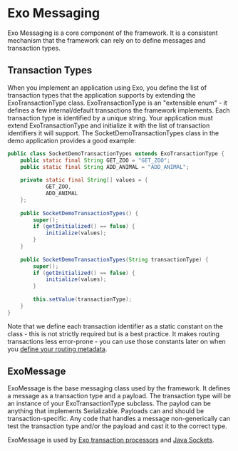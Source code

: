 Exo Messaging
=============

Exo Messaging is a core component of the framework.  It is a consistent mechanism that the framework can rely on to define messages and transaction types.  

## Transaction Types
When you implement an application using Exo, you define the list of transaction types that the application supports by extending the ExoTransactionType class.  ExoTransactionType is an "extensible enum" - it defines a few internal/default transactions the framework implements.  Each transaction type is identified by a unique string.  Your application must extend ExoTransactionType and initialize it with the list of transaction identifiers it will support.  The SocketDemoTransactionTypes class in the demo application provides a good example:

```java
public class SocketDemoTransactionTypes extends ExoTransactionType {
	public static final String GET_ZOO = "GET_ZOO";
	public static final String ADD_ANIMAL = "ADD_ANIMAL";
	
	private static final String[] values = {
			GET_ZOO,
			ADD_ANIMAL
	};
	
	public SocketDemoTransactionTypes() {
		super();
		if (getInitialized() == false) {
			initialize(values);
		}
	}
	
	public SocketDemoTransactionTypes(String transactionType) {
		super();
		if (getInitialized() == false) {
			initialize(values);
		}
		
		this.setValue(transactionType);
	}
}
```

Note that we define each transaction identifier as a static constant on the class - this is not strictly required but is a best practice.  It makes routing transactions less error-prone - you can use those constants later on when you [define your routing metadata](TransactionRouting.md).

## ExoMessage
ExoMessage is the base messaging class used by the framework.  It defines a message as a transaction type and a payload.  The transaction type will be an instance of your ExoTransactionType subclass.  The paylod can be anything that implements Serializable.  Payloads can and should be transaction-specific.  Any code that handles a message non-generically can test the transaction type and/or the payload and cast it to the correct type.

ExoMessage is used by [Exo transaction processors](TransactionRouting.md) and [Java Sockets](JavaSockets.md).

